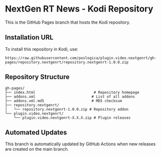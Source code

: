 # NextGen RT News - Kodi Repository

This is the GitHub Pages branch that hosts the Kodi repository.

## Installation URL

To install this repository in Kodi, use:

```text
https://raw.githubusercontent.com/poslogica/plugin.video.nextgenrt/gh-pages/repository.nextgenrt/repository.nextgenrt-1.0.0.zip
```

## Repository Structure

```text
gh-pages/
├── index.html                           # Repository homepage
├── addons.xml                          # List of all addons
├── addons.xml.md5                      # MD5 checksum
├── repository.nextgenrt/
│   └── repository.nextgenrt-1.0.0.zip # Repository addon
└── plugin.video.nextgenrt/
    └── plugin.video.nextgenrt-X.X.X.zip # Plugin releases
```

## Automated Updates

This branch is automatically updated by GitHub Actions when new releases are created on the main branch.
